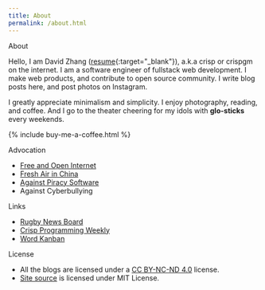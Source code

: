 ```yaml
---
title: About
permalink: /about.html
---
```

<div class="page-title">About</div>

Hello, I am David Zhang ([resume](https://crispgm.com/resume/){:target="_blank"}), a.k.a crisp or crispgm on the internet. I am a software engineer of fullstack web development. I make web products, and contribute to open source community. I write blog posts here, and post photos on Instagram.

I greatly appreciate minimalism and simplicity. I enjoy photography, reading, and coffee. And I go to the theater cheering for my idols with **glo-sticks** every weekends.

{% include buy-me-a-coffee.html %}

<div class="page-title">Advocation</div>

* [Free and Open Internet](https://www.google.com/intl/en/takeaction/)
* [Fresh Air in China](/page/environment-pollution-in-a-photographer-view.html)
* [Against Piracy Software](/page/piracy-software-or-app.html)
* Against Cyberbullying

<div class="page-title">Links</div>

* [Rugby News Board](http://nbrugby.com/)
* [Crisp Programming Weekly](https://crispgm.github.io/weekly/)
* [Word Kanban](https://word-kanban.herokuapp.com/)

<div class="page-title">License</div>

* All the blogs are licensed under a [CC BY-NC-ND 4.0](http://creativecommons.org/licenses/by-nc-nd/4.0/) license.
* [Site source](https://github.com/crispgm/crispgm.com) is licensed under MIT License.
